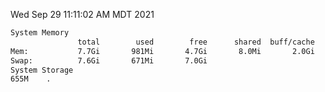 Wed Sep 29 11:11:02 AM MDT 2021
```bash
System Memory
               total        used        free      shared  buff/cache   available
Mem:           7.7Gi       981Mi       4.7Gi       8.0Mi       2.0Gi       6.4Gi
Swap:          7.6Gi       671Mi       7.0Gi
System Storage
655M	.
```
